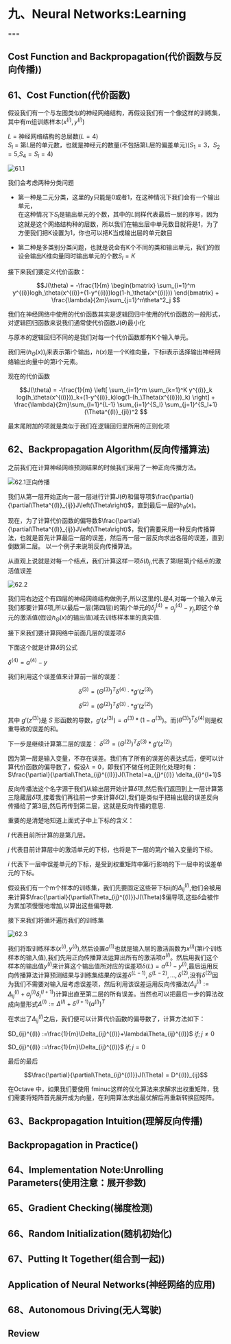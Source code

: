 # 九、Neural Networks:Learning
===

## Cost Function and Backpropagation(代价函数与反向传播))

## 61、Cost Function(代价函数)

假设我们有一个与左图类似的神经网络结构，再假设我们有一个像这样的训练集，其中有m组训练样本$(x^{(i)},y^{(i)})$

$L$ = 神经网络结构的总层数$(L = 4)$  
$S_l$ = 第$L$层的单元数，也就是神经元的数量(不包括第L层的偏差单元)($S_1 = 3，S_2 = 5$,$S_4 = S_l = 4$)  

![61.1](http://m.qpic.cn/psb?/V12umJF70r2BEK/QQbEVzJb8xAlZquj7PmZkAKzukBbcuYFfINIWFEb254!/b/dCEBAAAAAAAA&bo=RgPEAQAAAAARB7A!&rf=viewer_4)

我们会考虑两种分类问题  
* 第一种是二元分类，这里的y只能是0或者1，在这种情况下我们会有一个输出单元，  
在这种情况下$S_l$是输出单元的个数，其中的$L$同样代表最后一层的序号，因为这就是这个网络结构种的层数，所以我们在输出层中单元数目就将是1，为了方便我们把K设置为1，你也可以把K当成输出层的单元数目

* 第二种是多类别分类问题，也就是说会有K个不同的类和输出单元，我们的假设会输出K维向量同时输出单元的个数$S_l=K$ 

接下来我们要定义代价函数：

$$J(\theta) = -\frac{1}{m} \begin{bmatrix}
    \sum_{i=1}^m y^{(i)}logh_\theta(x^{(i)}+(1-y^{(i)})log(1-h_\theta(x^{(i)}))
\end{bmatrix} + \frac{\lambda}{2m}\sum_{j=1}^n\theta^2_j
$$

我们在神经网络中使用的代价函数其实是逻辑回归中使用的代价函数的一般形式，对逻辑回归函数来说我们通常使代价函数$J(\theta)$最小化

与原本的逻辑回归不同的是我们对每一个代价函数都有K个输入单元。

我们用$(h_\Theta(x))_i$来表示第i个输出，$h(x)$是一个K维向量，下标i表示选择输出神经网络输出向量中的第i个元素。

现在的代价函数

$$J(\theta) = -\frac{1}{m} \left[
    \sum_{i=1}^m \sum_{k=1}^K y^{(i)}_k log(h_\theta(x^{(i)}))_k+(1-y^{(i)}_k)log(1-(h_\Theta(x^{(i)}))_k)
\right] + \frac{\lambda}{2m}\sum_{l=1}^{L-1} \sum_{i=1}^{S_l} \sum_{j=1}^{S_l+1} (\Theta^{(l)}_{ji})^2
$$

最末尾附加的项就是类似于我们在逻辑回归里所用的正则化项



## 62、Backpropagation Algorithm(反向传播算法)

之前我们在计算神经网络预测结果的时候我们采用了一种正向传播方法。

![62.1正向传播](http://m.qpic.cn/psb?/V12umJF70r2BEK/cLUx0dqhZdUpiPufzrf5fluyvYnalAw*m004bcwFtJw!/b/dCEBAAAAAAAA&bo=7QKZAQAAAAARB0c!&rf=viewer_4)

我们从第一层开始正向一层一层进行计算$J(\theta)$和偏导项$\frac{\partial}{\partial\Theta^{(l)}_{ij}}J\left(\Theta\right)$，直到最后一层的$h_{\theta}\left(x\right)$。

现在，为了计算代价函数的偏导数$\frac{\partial}{\partial\Theta^{(l)}_{ij}}J\left(\Theta\right)$，我们需要采用一种反向传播算法，也就是首先计算最后一层的误差，然后再一层一层反向求出各层的误差，直到倒数第二层。 以一个例子来说明反向传播算法。

从直观上说就是对每一个结点，我们计算这样一项$\delta{(l)}_j$,代表了第l层第j个结点的激活值误差

![62.2](http://m.qpic.cn/psb?/V12umJF70r2BEK/ODJthqdaJ*IqSkYpQ73bkRYLD839rLHmjTFzoBbSW5I!/b/dCIBAAAAAAAA&bo=HwPAAQAAAAARF*0!&rf=viewer_4)

我们用右边这个有四层的神经网络结构做例子,所以这里的L是4,对每一个输入单元我们都要计算$\delta$项,所以最后一层(第四层)的第j个单元的$\delta^{(4)}_j = a^{(4)}_j - y_j$,即这个单元的激活值(假设$h_\Theta(x)$的输出值)减去训练样本里的真实值.

接下来我们要计算网络中前面几层的误差项$\delta$

下面这个就是计算$\delta$的公式

$\delta^{(4)}=a^{(4)}-y$ 

我们利用这个误差值来计算前一层的误差：

$$\delta^{(3)}=\left({\Theta^{(3)}}\right)^{T}\delta^{(4)}·\ast g'\left(z^{(3)}\right)$$

$$\delta^{(2)}=\left({\Theta^{(2)}}\right)^{T}\delta^{(3)}·\ast g'\left(z^{(2)}\right)$$

其中 $g'(z^{(3)})$是 $S$ 形函数的导数，$g'(z^{(3)})=a^{(3)}\ast(1-a^{(3)})$。而$(θ^{(3)})^{T}\delta^{(4)}$则是权重导致的误差的和。

下一步是继续计算第二层的误差： $\delta^{(2)}=(\Theta^{(2)})^{T}\delta^{(3)}\ast g'(z^{(2)})$ 

因为第一层是输入变量，不存在误差。我们有了所有的误差的表达式后，便可以计算代价函数的偏导数了，假设$λ=0$，即我们不做任何正则化处理时有： $\frac{\partial}{\partial\Theta_{ij}^{(l)}}J(\Theta)=a_{j}^{(l)} \delta_{i}^{l+1}$

反向传播法这个名字源于我们从输出层开始计算$\delta$项,然后我们返回到上一层计算第三隐藏层$\delta$项,接着我们再往前一步来计算$\delta(2)$,我们是类似于把输出层的误差反向传播给了第3层,然后再传到第二层，这就是反向传播的意思.

重要的是清楚地知道上面式子中上下标的含义：

$l$ 代表目前所计算的是第几层。

$j$ 代表目前计算层中的激活单元的下标，也将是下一层的第$j$个输入变量的下标。

$i$ 代表下一层中误差单元的下标，是受到权重矩阵中第$i$行影响的下一层中的误差单元的下标。


假设我们有一个m个样本的训练集，我们先要固定这些带下标ij的$\Delta_{ij}^{(l)}$,他们会被用来计算$\frac{\partial}{\partial\Theta_{ij}^{(l)}}J(\Theta)$偏导项,这些$\delta$会被作为累加项慢慢地增加,以算出这些偏导数.

接下来我们将循环遍历我们的训练集

![62.3](http://m.qpic.cn/psb?/V12umJF70r2BEK/GzKe0kC1XT.KAPOZwgVzh8FBYcYNa5yBcxCIInA8KXk!/b/dCEBAAAAAAAA&bo=BwOrAQAAAAARF44!&rf=viewer_4)

我们将取训练样本$(x^{(i)},y^{(i)})$,然后设置$a^{(1)}$也就是输入层的激活函数为$x^{(i)}$(第i个训练样本的输入值),我们先用正向传播算法运算出所有的激活项$a^{(l)}$。然后用我们这个样本的输出值$y^{(i)}$来计算这个输出值所对应的误差项$\delta(L) = a^{(L)}-y^{(i)}$,最后运用反向传播算法计算预测结果与训练集结果的误差$\delta^{(L-1)},\delta^{(L-2)},...,\delta^{(2)}$,没有$\delta^{(2)}$因为我们不需要对输入层考虑误差项，然后利用该误差运用反向传播法($\Delta^{(l)}_{ij} := \Delta^{(l)}_{ij}+a^{(l)}_j\delta^{(l+1)}_i$)计算出直至第二层的所有误差。当然也可以把最后一步的算法改成向量形式$\Delta^{(l)} := \Delta^{(l)}+\delta^{(l+1)}(a^{(l)})^T$

在求出了$\Delta_{ij}^{(l)}$之后，我们便可以计算代价函数的偏导数了，计算方法如下：

$D_{ij}^{(l)} :=\frac{1}{m}\Delta_{ij}^{(l)}+\lambda\Theta_{ij}^{(l)}$ ${if}; j \neq 0$

$D_{ij}^{(l)} :=\frac{1}{m}\Delta_{ij}^{(l)}$ ${if}; j = 0$

最后的最后

$$\frac{\partial}{\partial\Theta_{ij}^{(l)}}J(\Theta) = D^{(l)}_{ij}$$

在Octave 中，如果我们要使用 fminuc这样的优化算法来求解求出权重矩阵，我们需要将矩阵首先展开成为向量，在利用算法求出最优解后再重新转换回矩阵。 




## 63、Backpropagation Intuition(理解反向传播)






## Backpropagation in Practice()

## 64、Implementation Note:Unrolling Parameters(使用注意：展开参数)






## 65、Gradient Checking(梯度检测)






## 66、Random Initialization(随机初始化)







## 67、Putting It Together(组合到一起))






## Application of Neural Networks(神经网络的应用)

## 68、Autonomous Driving(无人驾驶)






## Review